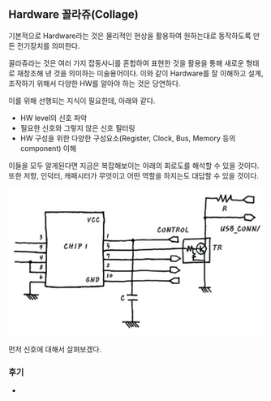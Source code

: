 ## Hardware 꼴라쥬(Collage)

기본적으로 Hardware라는 것은 물리적인 현상을 활용하여 원하는대로 동작하도록 만든 전기장치를 의미한다.

꼴라쥬라는 것은 여러 가지 잡동사니를 혼합하여 표현한 것을 활용을 통해 새로운 형태로 재창조해 낸 것을 의미하는 미술용어이다. 이와 같이 Hardware를 잘 이해하고 설계, 조작하기 위해서 다양한 HW를 알아야 하는 것은 당연하다.

이를 위해 선행되는 지식이 필요한데, 아래와 같다.

- HW level의 신호 파악
- 필요한 신호와 그렇지 않은 신호 필터링
- HW 구성을 위한 다양한 구성요소(Register, Clock, Bus, Memory 등의 component) 이해

이들을 모두 알게된다면 지금은 복잡해보이는 아래의 회로도를 해석할 수 있을 것이다. 또한 저항, 인덕터, 캐패시터가 무엇이고 어떤 역할을 하지는도 대답할 수 있을 것이다.

![Alt text](image.png)

먼저 신호에 대해서 살펴보겠다.

### 후기

- []()
